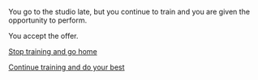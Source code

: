 You go to the studio late, but you continue to train and you are given the opportunity to perform. 

You accept the offer.


[Stop training and go home](../situations/didn't-debut.md)


[Continue training and do your best](../situations/celebrity.md)